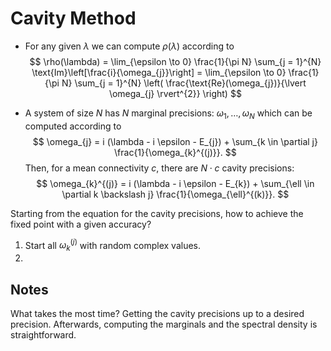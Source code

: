 # Cavity Method

* For any given $\lambda$ we can compute $\rho(\lambda)$ according to
$$
    \rho(\lambda) = \lim_{\epsilon \to 0} \frac{1}{\pi N} \sum_{j = 1}^{N} \text{Im}\left[\frac{i}{\omega_{j}}\right] = \lim_{\epsilon \to 0} \frac{1}{\pi N} \sum_{j = 1}^{N} \left( \frac{\text{Re}(\omega_{j})}{\lvert \omega_{j} \rvert^{2}} \right)
$$

* A system of size $N$ has $N$ marginal precisions: $\omega_{1}, \dots, \omega_{N}$ which can be computed according to
$$
    \omega_{j} = i (\lambda - i \epsilon - E_{j}) + \sum_{k \in \partial j} \frac{1}{\omega_{k}^{(j)}}.
$$
Then, for a mean connectivity $c$, there are $N \cdot c$ cavity precisions:
$$
    \omega_{k}^{(j)} = i (\lambda - i \epsilon - E_{k}) + \sum_{\ell \in \partial k \backslash j} \frac{1}{\omega_{\ell}^{(k)}}.
$$

Starting from the equation for the cavity precisions, how to achieve the fixed point with a given accuracy?
1. Start all $\omega_{k}^{(j)}$ with random complex values.
1. 

## Notes

What takes the most time? Getting the cavity precisions up to a desired precision. Afterwards, computing the marginals and the spectral density is straightforward.